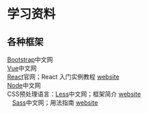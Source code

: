 # 学习资料
## 各种框架
[Bootstrap](http://www.bootcss.com/)中文网<br/>
[Vue](https://cn.vuejs.org/v2/guide/)中文网<br/>
[React](https://facebook.github.io/react/)官网；React 入门实例教程 [website](http://www.ruanyifeng.com/blog/2015/03/react.html)<br/>
[Node](http://nodejs.cn/)中文网<br/>
CSS预处理语言：[Less](http://lesscss.cn/)中文网；框架简介 [website](https://www.ibm.com/developerworks/cn/web/1207_zhaoch_lesscss/)<br/>
&nbsp;&nbsp;&nbsp;[Sass](https://www.sass.hk/)中文网；用法指南 [website](http://www.ruanyifeng.com/blog/2012/06/sass.html)<br/>
